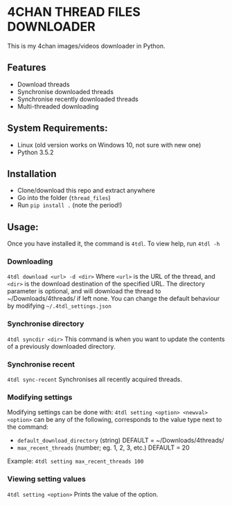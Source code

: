 # 4CHAN THREAD FILES DOWNLOADER
This is my 4chan images/videos downloader in Python.

## Features
* Download threads
* Synchronise downloaded threads
* Synchronise recently downloaded threads
* Multi-threaded downloading

## System Requirements:
* Linux (old version works on Windows 10, not sure with new one)
* Python 3.5.2

## Installation
* Clone/download this repo and extract anywhere
* Go into the folder (`thread_files`)
* Run `pip install .` (note the period!)

## Usage:
Once you have installed it, the command is `4tdl`. To view help, run `4tdl -h`

### Downloading
`4tdl download <url> -d <dir>`
Where `<url>` is the URL of the thread, and `<dir>` is the download destination of the specified URL.
The directory parameter is optional, and will download the thread to ~/Downloads/4threads/ if left none.
You can change the default behaviour by modifying `~/.4tdl_settings.json`

### Synchronise directory
`4tdl syncdir <dir>`
This command is when you want to update the contents of a previously downloaded directory.

### Synchronise recent
`4tdl sync-recent`
Synchronises all recently acquired threads.

### Modifying settings
Modifying settings can be done with:
`4tdl setting <option> <newval>`
`<option>` can be any of the following, corresponds to the value type next to the command:
* `default_download_directory` (string) DEFAULT = ~/Downloads/4threads/
* `max_recent_threads` (number; eg. 1, 2, 3, etc.) DEFAULT = 20

Example:
`4tdl setting max_recent_threads 100`

### Viewing setting values
`4tdl setting <option>`
Prints the value of the option.